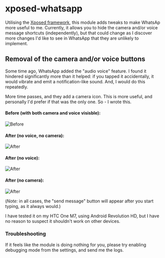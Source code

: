 xposed-whatsapp
===========

Utilising the [Xposed framework](http://repo.xposed.info/module/de.robv.android.xposed.installer), this module adds tweaks to make WhatsAp more useful to me. Currently, it allows you to hide the camera and/or voice message shortcuts (independently), but that could change as I discover more changes I'd like to see in WhatsApp that they are unlikely to implement.

Removal of the camera and/or voice buttons
---------------------------------------

Some time ago, WhatsApp added the "audio voice" feature. I found it hindered significantly more than it helped: if you tapped it accidentally, it would vibrate and emit a notification-like sound. And, I would do this repeatedly.

More time passes, and they add a camera icon. This is more useful, and personally I'd prefer if that was the only one. So - I wrote this.

#### Before (with both camera and voice visisble):
![Before](https://raw.githubusercontent.com/jaysh/xposed-whatsapp/master/documentation/images/before.png)

#### After (no voice, no camera):
![After](https://raw.githubusercontent.com/jaysh/xposed-whatsapp/master/documentation/images/after-no-camera-no-voice.png)

#### After (no voice):
![After](https://raw.githubusercontent.com/jaysh/xposed-whatsapp/master/documentation/images/after-no-voice.png)

#### After (no camera):
![After](https://raw.githubusercontent.com/jaysh/xposed-whatsapp/master/documentation/images/after-no-camera.png)

(*Note:* in all cases, the "send message" button will appear after you start typing, as it always would.)

I have tested it on my HTC One M7, using Android Revolution HD, but I have no reason to suspect it shouldn't work on other devices.

### Troubleshooting

If it feels like the module is doing nothing for you, please try enabling debugging mode from the settings, and send me the logs.
